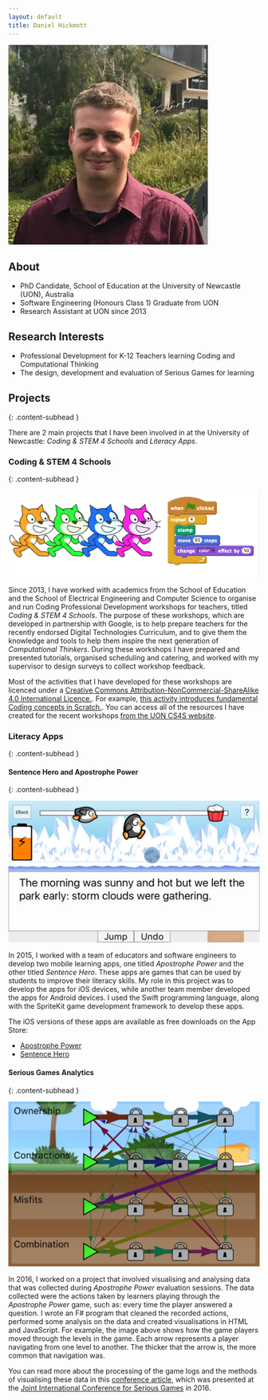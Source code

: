 ```yaml
---
layout: default
title: Daniel Hickmott
---
```


<div class="pure-g highlight">
  <div class="pure-u-1-3">
    <img class="portrait-img" src="me.jpeg" alt="Photo of Dan"/>
  </div>
  <div class="pure-u-2-3" markdown="1">

  <h2 class="content-subhead">About</h2>
  
  - PhD Candidate, School of Education at the University of Newcastle (UON), Australia
  - Software Engineering (Honours Class 1) Graduate from UON
  - Research Assistant at UON since 2013

  <h2 class="content-subhead">Research Interests</h2>
  
  - Professional Development for K-12 Teachers learning Coding and Computational Thinking
  - The design, development and evaluation of Serious Games for learning

  </div>
</div>

## Projects
{: .content-subhead }

There are 2 main projects that I have been involved in at the University of Newcastle: *Coding & STEM 4 Schools* and *Literacy Apps*.

### Coding & STEM 4 Schools
{: .content-subhead }

<img class="content-img" src="images/cs4s_scratch.png" alt="Scratch Example" />

Since 2013, I have worked with academics from the School of Education and the School of Electrical Engineering and Computer 
Science to organise and run Coding Professional Development workshops for teachers, titled *Coding & STEM 4 Schools*.
The purpose of these workshops, which are developed in partnership with Google, is to help prepare teachers for the recently endorsed Digital Technologies Curriculum, and to give them the knowledge and tools to help them inspire the next generation of *Computational Thinkers*. 
During these workshops I have prepared and presented tutorials, organised scheduling and catering, and worked with my supervisor to design surveys to collect workshop feedback.

Most of the activities that I have developed for these workshops are licenced under a [Creative Commons Attribution-NonCommercial-ShareAlike 4.0 International Licence.](https://creativecommons.org/licenses/by-nc-sa/4.0/).
For example, [this activity introduces fundamental Coding concepts in Scratch.](https://cs4s.github.io/intro-2017/day1/coding/Coding%20in%20Scratch%20Activity%20-%20Fundamental%20Coding%20Concepts.docx).
You can access all of the resources I have created for the recent workshops [from the UON CS4S website](https://cs4s.github.io/). 

### Literacy Apps
{: .content-subhead }

#### Sentence Hero and Apostrophe Power
{: .content-subhead }

<img class="content-img" src="images/literacy_apps.jpg" alt="Sentence Hero app"/>

In 2015, I worked with a team of educators and software engineers to develop two mobile learning apps, one titled *Apostrophe Power* and the other titled *Sentence Hero*. 
These apps are games that can be used by students to improve their literacy skills. 
My role in this project was to develop the apps for iOS devices, while another team member developed the apps for Android devices. 
I used the Swift programming language, along with the SpriteKit game development framework to develop these apps.

The iOS versions of these apps are available as free downloads on the App Store:

- [Apostrophe Power](/AP)
- [Sentence Hero](/SH)


#### Serious Games Analytics
{: .content-subhead }

<img class="content-img" src="images/serious_games_analytics.png" alt="Serious Games Analytics"/>

In 2016, I worked on a project that involved visualising and analysing data that was collected during *Apostrophe Power* evaluation sessions.
The data collected were the actions taken by learners playing through the *Apostrophe Power* game, such as: every time the player answered a question.
I wrote an F# program that cleaned the recorded actions, performed some analysis on the data and created visualisations in HTML and JavaScript.
For example, the image above shows how the game players moved through the levels in the game.
Each arrow represents a player navigating from one level to another.
The thicker that the arrow is, the more common that navigation was.

You can read more about the processing of the game logs and the methods of visualising these data in this <a href="">[conference article](https://doi.org/10.1007/978-3-319-45841-0_2), which was presented at the [Joint International Conference for Serious Games](http://jointconference-on-seriousgames.org/) in 2016.
